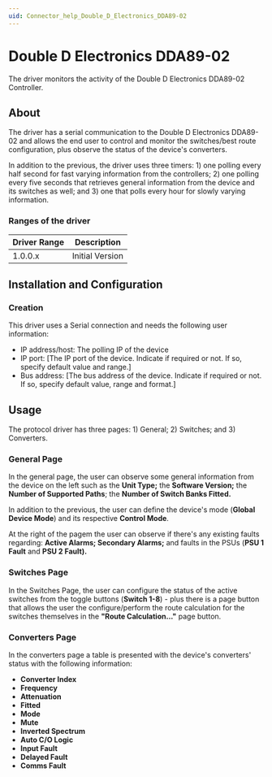```yaml
---
uid: Connector_help_Double_D_Electronics_DDA89-02
---
```


# Double D Electronics DDA89-02

The driver monitors the activity of the Double D Electronics DDA89-02 Controller.

## About

The driver has a serial communication to the Double D Electronics DDA89-02 and allows the end user to control and monitor the switches/best route configuration, plus observe the status of the device's converters.

In addition to the previous, the driver uses three timers: 1) one polling every half second for fast varying information from the controllers; 2) one polling every five seconds that retrieves general information from the device and its switches as well; and 3) one that polls every hour for slowly varying information.

### Ranges of the driver

| **Driver Range** | **Description** |
|------------------|-----------------|
| 1.0.0.x          | Initial Version |

## Installation and Configuration

### Creation

This driver uses a Serial connection and needs the following user information:

- IP address/host: The polling IP of the device
- IP port: \[The IP port of the device. Indicate if required or not. If so, specify default value and range.\]
- Bus address: \[The bus address of the device. Indicate if required or not. If so, specify default value, range and format.\]

## Usage

The protocol driver has three pages: 1) General; 2) Switches; and 3) Converters.

### General Page

In the general page, the user can observe some general information from the device on the left such as the **Unit Type;** the **Software Version;** the **Number of Supported Paths**; the **Number of Switch Banks Fitted.**

In addition to the previous, the user can define the device's mode (**Global Device Mode**) and its respective **Control Mode**.

At the right of the pagem the user can observe if there's any existing faults regarding: **Active Alarms; Secondary Alarms;** and faults in the PSUs (**PSU 1 Fault** and **PSU 2 Fault).**

### Switches Page

In the Switches Page, the user can configure the status of the active switches from the toggle buttons (**Switch 1-8**) - plus there is a page button that allows the user the configure/perform the route calculation for the switches themselves in the **"Route Calculation..."** page button.

### Converters Page

In the converters page a table is presented with the device's converters' status with the following information:

- **Converter Index**
- **Frequency**
- **Attenuation**
- **Fitted**
- **Mode**
- **Mute**
- **Inverted Spectrum**
- **Auto C/O Logic**
- **Input Fault**
- **Delayed Fault**
- **Comms Fault**
